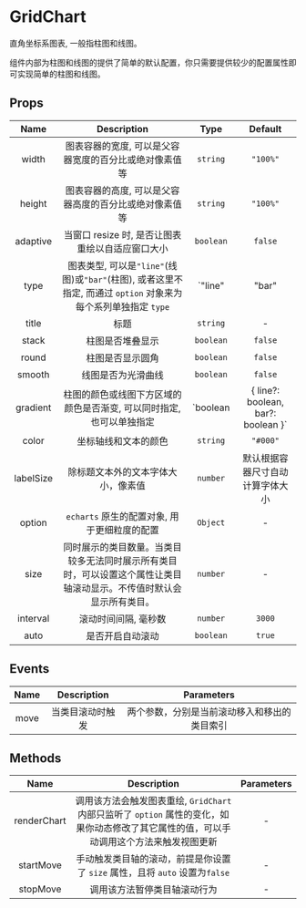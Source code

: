 # GridChart

直角坐标系图表, 一般指柱图和线图。

组件内部为柱图和线图的提供了简单的默认配置，你只需要提供较少的配置属性即可实现简单的柱图和线图。

## Props

|   Name    |                                                     Description                                                      |                     Type                      |             Default              |
| :-------: | :------------------------------------------------------------------------------------------------------------------: | :-------------------------------------------: | :------------------------------: |
|   width   |                                图表容器的宽度, 可以是父容器宽度的百分比或绝对像素值等                                |                   `string`                    |             `"100%"`             |
|  height   |                                图表容器的高度, 可以是父容器高度的百分比或绝对像素值等                                |                   `string`                    |             `"100%"`             |
| adaptive  |                                   当窗口 resize 时, 是否让图表重绘以自适应窗口大小                                   |                   `boolean`                   |             `false`              |
|   type    |    图表类型, 可以是`"line"`(线图)或`"bar"`(柱图), 或者这里不指定, 而通过 `option` 对象来为每个系列单独指定 `type`    |         `"line" | "bar" | undefined`          |                -                 |
|   title   |                                                         标题                                                         |                   `string`                    |                -                 |
|   stack   |                                                   柱图是否堆叠显示                                                   |                   `boolean`                   |             `false`              |
|   round   |                                                   柱图是否显示圆角                                                   |                   `boolean`                   |             `false`              |
|  smooth   |                                                  线图是否为光滑曲线                                                  |                   `boolean`                   |             `false`              |
| gradient  |                         柱图的颜色或线图下方区域的颜色是否渐变, 可以同时指定, 也可以单独指定                         | `boolean | { line?: boolean, bar?: boolean }` |             `false`              |
|   color   |                                                 坐标轴线和文本的颜色                                                 |                   `string`                    |             `"#000"`             |
| labelSize |                                          除标题文本外的文本字体大小，像素值                                          |                   `number`                    | 默认根据容器尺寸自动计算字体大小 |
|  option   |                                     `echarts` 原生的配置对象, 用于更细粒度的配置                                     |                   `Object`                    |                -                 |
|   size    | 同时展示的类目数量。当类目较多无法同时展示所有类目时，可以设置这个属性让类目轴滚动显示。不传值时默认会显示所有类目。 |                   `number`                    |                -                 |
| interval  |                                                 滚动时间间隔, 毫秒数                                                 |                   `number`                    |              `3000`              |
|   auto    |                                                   是否开启自动滚动                                                   |                   `boolean`                   |              `true`              |

## Events

| Name |   Description    |                  Parameters                  |
| :--: | :--------------: | :------------------------------------------: |
| move | 当类目滚动时触发 | 两个参数，分别是当前滚动移入和移出的类目索引 |

## Methods

|    Name     |                                                               Description                                                                | Parameters |
| :---------: | :--------------------------------------------------------------------------------------------------------------------------------------: | :--------: |
| renderChart | 调用该方法会触发图表重绘, `GridChart` 内部只监听了 `option` 属性的变化，如果你动态修改了其它属性的值，可以手动调用这个方法来触发视图更新 |     -      |
|  startMove  |                               手动触发类目轴的滚动，前提是你设置了 `size` 属性，且将 `auto` 设置为`false`                                |     -      |
|  stopMove   |                                                       调用该方法暂停类目轴滚动行为                                                       |     -      |
